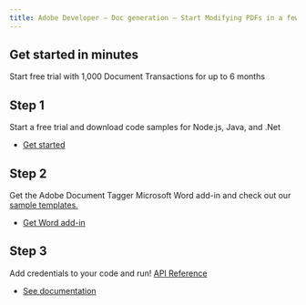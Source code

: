 ```yaml
---
title: Adobe Developer — Doc generation — Start Modifying PDFs in a few Minutes
---
```


<TitleBlock slots="heading, text" theme="light" className="titleBlock-align-left"/>

## Get started in minutes

Start free trial with 1,000 Document Transactions for up to 6 months

<TextBlock slots="heading, text, buttons" theme="light"  width="33%" className="align-left  stepper-horizontal-align"/>

## Step 1

Start a free trial and download code samples for Node.js, Java, and .Net

- [Get started](https://documentservices.adobe.com/dc-integration-creation-app-cdn/main.html?api=document-generation-api)

<TextBlock slots="heading, text, buttons" theme="light"  width="33%" variantsTypePrimary="primary" isPrimaryBtn className="align-left link  stepper-horizontal-align linking"/>

## Step 2

Get the Adobe Document Tagger Microsoft Word add-in and check out our [sample templates.](#sample-blade)

- [Get Word add-in](/document-services/docs/overview/document-generation-api/wordaddin/)

<TextBlock slots="heading, text, buttons" theme="light"  width="33%" variantsTypePrimary="primary" isPrimaryBtn className="align-left link  stepper-horizontal-align extract-stepper-api-reference linking"/>

## Step 3

Add credentials to your code and run!  [API Reference](https://developer.adobe.com/document-services/docs/apis/#tag/Document-Generation)

- [See documentation](/document-services/docs/overview/document-generation-api/)
